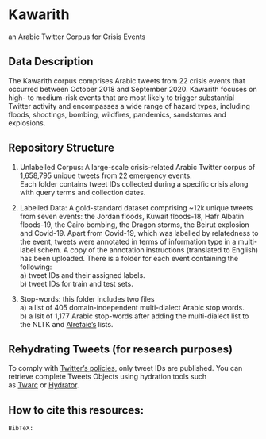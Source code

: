# Kawarith
an Arabic Twitter Corpus for Crisis Events

## Data Description
The Kawarith corpus comprises Arabic tweets from 22 crisis events that occurred between October 2018 and September 2020. Kawarith focuses on high- to medium-risk events that are most likely to trigger substantial Twitter activity and encompasses a wide range of hazard types, including floods, shootings, bombing, wildfires, pandemics, sandstorms and explosions.

## Repository Structure
1. Unlabelled Corpus: 
A large-scale crisis-related Arabic Twitter corpus of 1,658,795 unique tweets from 22 emergency events. <br>
Each folder contains tweet IDs collected during a specific crisis along with query terms and collection dates.

2. Labelled Data: 
A gold-standard dataset comprising ~12k unique tweets from seven events: the Jordan floods, Kuwait floods-18, Hafr Albatin floods-19, the Cairo bombing, the Dragon storms, the Beirut explosion and Covid-19. Apart from Covid-19, which was labelled by relatedness to the event, tweets were annotated in terms of information type in a multi-label schem. A copy of the annotation instructions (translated to English) has been uploaded.
There is a folder for each event containing the following:<br>
a) tweet IDs and their assigned labels.<br>
b) tweet IDs for train and test sets.<br>


3. Stop-words: this folder includes two files<br>
a) a list of 405 domain-independent multi-dialect Arabic stop words.<br>
b) a lsit of 1,177 Arabic stop-words after adding the multi-dialect list to the NLTK and [Alrefaie’s](https://github.com/mohataher/arabic-stop-words) lists. 

## Rehydrating Tweets (for research purposes)
To comply with [Twitter’s policies](https://developer.twitter.com/en/developer-terms/agreement-and-policy), only tweet IDs are published. You can retrieve complete Tweets Objects using hydration tools such as [Twarc](https://github.com/DocNow/twarc) or [Hydrator](https://github.com/DocNow/hydrator).

## How to cite this resources:
```
BibTeX:
```
